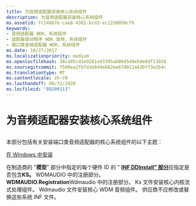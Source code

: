```yaml
---
title: 为音频适配器安装核心系统组件
description: 为音频适配器安装核心系统组件
ms.assetid: fc14867e-cae8-4381-bcd3-ec2230050cf6
keywords:
- 音频适配器 WDK，系统组件
- 适配器驱动程序 WDK 音频，系统组件
- 端口类音频适配器 WDK，系统组件
ms.date: 10/27/2017
ms.localizationpriority: medium
ms.openlocfilehash: 38ca95cd2e9281ed3395ab094549e5de8df13026
ms.sourcegitcommit: f500ea2fbfd3e849eb82ee67d011443bff3e2b4c
ms.translationtype: MT
ms.contentlocale: zh-CN
ms.lasthandoff: 08/31/2020
ms.locfileid: "89209113"
---
```

# <a name="installing-core-system-components-for-an-audio-adapter"></a>为音频适配器安装核心系统组件


## <span id="installing_core_system_components_for_an_audio_adapter"></span><span id="INSTALLING_CORE_SYSTEM_COMPONENTS_FOR_AN_AUDIO_ADAPTER"></span>


本部分包括有关安装端口类音频适配器的核心系统组件的以下主题：

[在 Windows 中安装](installing-in-windows.md)

在制造商的 "**模型**" 部分中指定的每个硬件 ID 的 " [**INF DDInstall" 部分**](../install/inf-ddinstall-section.md)应指定是否包含**KS。** WDMAUDIO 中的注册部分。 **WDMAUDIO.Registration**Wdmaudio 中的注册部分。 Ks 文件安装核心内核流式处理组件。 Wdmaudio 文件安装核心 WDM 音频组件。 供应商不应修改或替换这些系统 INF 文件。

 

